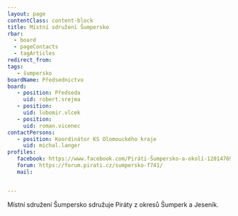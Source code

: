 ```yaml
---
layout: page
contentClass: content-block
title: Místní sdružení Šumpersko
rbar:
  - board
  - pageContacts
  - tagArticles
redirect_from:
tags:
   - šumpersko
boardName: Předsednictvo
board:
   - position: Předseda
     uid: robert.srejma
   - position: 
     uid: lubomir.vlcek
   - position: 
     uid: roman.vicenec
contactPersons:
   - position: Koordinátor KS Olomouckého kraje
     uid: michal.langer
profiles:
   facebook: https://www.facebook.com/Piráti-Šumpersko-a-okolí-1201476926617478/
   forum: https://forum.pirati.cz/sumpersko-f741/
   mail: 


---
```


Místní sdružení Šumpersko sdružuje Piráty z okresů Šumperk a Jeseník.